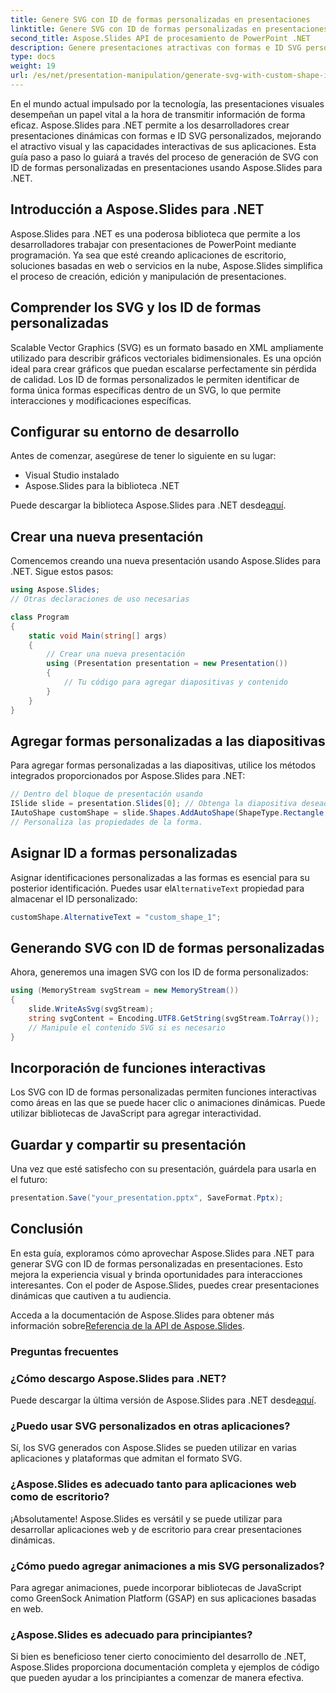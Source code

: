 ```yaml
---
title: Genere SVG con ID de formas personalizadas en presentaciones
linktitle: Genere SVG con ID de formas personalizadas en presentaciones
second_title: Aspose.Slides API de procesamiento de PowerPoint .NET
description: Genere presentaciones atractivas con formas e ID SVG personalizados utilizando Aspose.Slides para .NET. Aprenda a crear diapositivas interactivas paso a paso con ejemplos de código fuente. Mejore el atractivo visual y la interacción del usuario en sus presentaciones.
type: docs
weight: 19
url: /es/net/presentation-manipulation/generate-svg-with-custom-shape-ids-in-presentations/
---
```


En el mundo actual impulsado por la tecnología, las presentaciones visuales desempeñan un papel vital a la hora de transmitir información de forma eficaz. Aspose.Slides para .NET permite a los desarrolladores crear presentaciones dinámicas con formas e ID SVG personalizados, mejorando el atractivo visual y las capacidades interactivas de sus aplicaciones. Esta guía paso a paso lo guiará a través del proceso de generación de SVG con ID de formas personalizadas en presentaciones usando Aspose.Slides para .NET.

## Introducción a Aspose.Slides para .NET

Aspose.Slides para .NET es una poderosa biblioteca que permite a los desarrolladores trabajar con presentaciones de PowerPoint mediante programación. Ya sea que esté creando aplicaciones de escritorio, soluciones basadas en web o servicios en la nube, Aspose.Slides simplifica el proceso de creación, edición y manipulación de presentaciones.

## Comprender los SVG y los ID de formas personalizadas

Scalable Vector Graphics (SVG) es un formato basado en XML ampliamente utilizado para describir gráficos vectoriales bidimensionales. Es una opción ideal para crear gráficos que puedan escalarse perfectamente sin pérdida de calidad. Los ID de formas personalizados le permiten identificar de forma única formas específicas dentro de un SVG, lo que permite interacciones y modificaciones específicas.

## Configurar su entorno de desarrollo

Antes de comenzar, asegúrese de tener lo siguiente en su lugar:
- Visual Studio instalado
- Aspose.Slides para la biblioteca .NET

 Puede descargar la biblioteca Aspose.Slides para .NET desde[aquí](https://releases.aspose.com/slides/net/).

## Crear una nueva presentación

Comencemos creando una nueva presentación usando Aspose.Slides para .NET. Sigue estos pasos:

```csharp
using Aspose.Slides;
// Otras declaraciones de uso necesarias

class Program
{
    static void Main(string[] args)
    {
        // Crear una nueva presentación
        using (Presentation presentation = new Presentation())
        {
            // Tu código para agregar diapositivas y contenido
        }
    }
}
```

## Agregar formas personalizadas a las diapositivas

Para agregar formas personalizadas a las diapositivas, utilice los métodos integrados proporcionados por Aspose.Slides para .NET:

```csharp
// Dentro del bloque de presentación usando
ISlide slide = presentation.Slides[0]; // Obtenga la diapositiva deseada
IAutoShape customShape = slide.Shapes.AddAutoShape(ShapeType.Rectangle, 100, 100, 200, 100);
// Personaliza las propiedades de la forma.
```

## Asignar ID a formas personalizadas

 Asignar identificaciones personalizadas a las formas es esencial para su posterior identificación. Puedes usar el`AlternativeText` propiedad para almacenar el ID personalizado:

```csharp
customShape.AlternativeText = "custom_shape_1";
```

## Generando SVG con ID de formas personalizadas

Ahora, generemos una imagen SVG con los ID de forma personalizados:

```csharp
using (MemoryStream svgStream = new MemoryStream())
{
    slide.WriteAsSvg(svgStream);
    string svgContent = Encoding.UTF8.GetString(svgStream.ToArray());
    // Manipule el contenido SVG si es necesario
}
```

## Incorporación de funciones interactivas

Los SVG con ID de formas personalizadas permiten funciones interactivas como áreas en las que se puede hacer clic o animaciones dinámicas. Puede utilizar bibliotecas de JavaScript para agregar interactividad.

## Guardar y compartir su presentación

Una vez que esté satisfecho con su presentación, guárdela para usarla en el futuro:

```csharp
presentation.Save("your_presentation.pptx", SaveFormat.Pptx);
```

## Conclusión

En esta guía, exploramos cómo aprovechar Aspose.Slides para .NET para generar SVG con ID de formas personalizadas en presentaciones. Esto mejora la experiencia visual y brinda oportunidades para interacciones interesantes. Con el poder de Aspose.Slides, puedes crear presentaciones dinámicas que cautiven a tu audiencia.

 Acceda a la documentación de Aspose.Slides para obtener más información sobre[Referencia de la API de Aspose.Slides](https://reference.aspose.com/slides/net/).

### Preguntas frecuentes

### ¿Cómo descargo Aspose.Slides para .NET?

 Puede descargar la última versión de Aspose.Slides para .NET desde[aquí](https://releases.aspose.com/slides/net/).

### ¿Puedo usar SVG personalizados en otras aplicaciones?

Sí, los SVG generados con Aspose.Slides se pueden utilizar en varias aplicaciones y plataformas que admitan el formato SVG.

### ¿Aspose.Slides es adecuado tanto para aplicaciones web como de escritorio?

¡Absolutamente! Aspose.Slides es versátil y se puede utilizar para desarrollar aplicaciones web y de escritorio para crear presentaciones dinámicas.

### ¿Cómo puedo agregar animaciones a mis SVG personalizados?

Para agregar animaciones, puede incorporar bibliotecas de JavaScript como GreenSock Animation Platform (GSAP) en sus aplicaciones basadas en web.

### ¿Aspose.Slides es adecuado para principiantes?

Si bien es beneficioso tener cierto conocimiento del desarrollo de .NET, Aspose.Slides proporciona documentación completa y ejemplos de código que pueden ayudar a los principiantes a comenzar de manera efectiva.